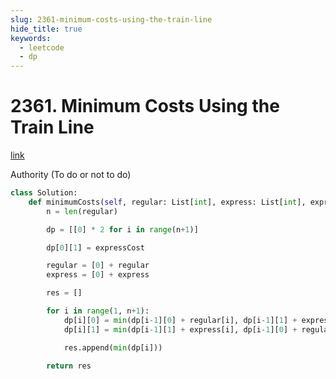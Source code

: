 ```yaml
---
slug: 2361-minimum-costs-using-the-train-line
hide_title: true
keywords:
  - leetcode
  - dp
---
```



# 2361. Minimum Costs Using the Train Line

[link](https://leetcode.com/problems/minimum-costs-using-the-train-line/description/)

Authority (To do or not to do)

```python
class Solution:
    def minimumCosts(self, regular: List[int], express: List[int], expressCost: int) -> List[int]:
        n = len(regular)

        dp = [[0] * 2 for i in range(n+1)]

        dp[0][1] = expressCost

        regular = [0] + regular
        express = [0] + express

        res = []

        for i in range(1, n+1):
            dp[i][0] = min(dp[i-1][0] + regular[i], dp[i-1][1] + express[i]) 
            dp[i][1] = min(dp[i-1][1] + express[i], dp[i-1][0] + regular[i] + expressCost)

            res.append(min(dp[i]))

        return res
```